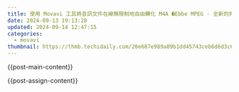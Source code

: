 ```yaml
---
title: 使用 Movavi 工具將音訊文件在線無限制地自由轉化 M4A �Ebbe MPEG - 全新的免費解決方案
date: 2024-09-13 19:13:28
updated: 2024-09-14 12:47:15
categories:
  - movavi
thumbnail: https://thmb.techidaily.com/20e687e989a89b1dd45743ceb6d6d3c635644bf241cd4154d769e7b945709de7.jpg
---
```


{{post-main-content}}

<ins class="adsbygoogle"
     style="display:block"
     data-ad-format="autorelaxed"
     data-ad-client="ca-pub-7571918770474297"
     data-ad-slot="1223367746"></ins>

{{post-assign-content}}

<ins class="adsbygoogle"
     style="display:block"
     data-ad-client="ca-pub-7571918770474297"
     data-ad-slot="8358498916"
     data-ad-format="auto"
     data-full-width-responsive="true"></ins>
